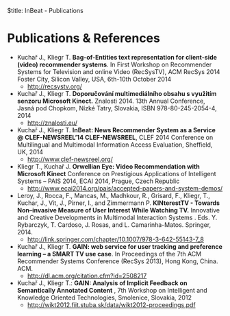 $title: InBeat - Publications

# Publications & References

  * Kuchař J., Kliegr T. **Bag-of-Entities text representation for client-side (video) recommender systems**. In First Workshop on Recommender Systems for Television and online Video (RecSysTV), ACM RecSys 2014 Foster City, Silicon Valley, USA, 6th-10th October 2014
    * http://recsystv.org/
  * Kuchař J., Kliegr T. **Doporučování multimediálního obsahu s využitím senzoru Microsoft Kinect.** Znalosti 2014. 13th Annual Conference, Jasná pod Chopkom, Nízké Tatry, Slovakia, ISBN 978-80-245-2054-4, 2014
    * http://znalosti.eu/
  * Kuchař J., Kliegr T. **InBeat: News Recommender System as a Service @ CLEF-NEWSREEL’14 CLEF-NEWSREEL**, CLEF 2014 Conference on Multilingual and Multimodal Information Access Evaluation, Sheffield, UK, 2014
    * http://www.clef-newsreel.org/
  * Kliegr T., Kuchař J. **Orwellian Eye: Video Recommendation with Microsoft Kinect** Conference on Prestigious Applications of Intelligent Systems – PAIS 2014, ECAI 2014, Prague, Czech Republic
    * http://www.ecai2014.org/pais/accepted-papers-and-system-demos/
  * Leroy, J., Rocca, F., Mancas, M., Madhkour, R., Grisard, F., Kliegr, T., Kuchar, J., Vit, J., Pirner, I., and Zimmermann P. **KINterestTV - Towards Non–invasive Measure of User Interest While Watching TV.** Innovative and Creative Developments in Multimodal Interaction Systems . Eds. Y. Rybarczyk, T. Cardoso, J. Rosas, and L. Camarinha-Matos. Springer, 2014.
    * http://link.springer.com/chapter/10.1007/978-3-642-55143-7_8
  * Kuchař J., Kliegr T. **GAIN: web service for user tracking and preference learning – a SMART TV use case**. In Proceedings of the 7th ACM Recommender Systems Conference (RecSys 2013), Hong Kong, China. ACM.
    * http://dl.acm.org/citation.cfm?id=2508217
  * Kuchař J., Kliegr T.: **GAIN: Analysis of Implicit Feedback on Semantically Annotated Content** , 7th Workshop on Intelligent and Knowledge Oriented Technologies, Smolenice, Slovakia, 2012
    * http://wikt2012.fiit.stuba.sk/data/wikt2012-proceedings.pdf